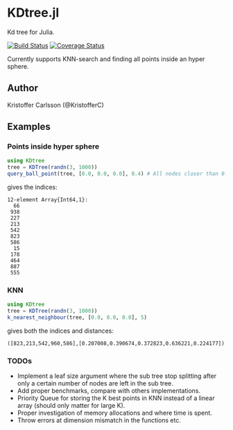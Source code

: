 # KDtree.jl

Kd tree for Julia.

[![Build Status](https://travis-ci.org/KristofferC/KDtree.jl.svg)](https://travis-ci.org/KristofferC/KDtree.jl) [![Coverage Status](https://coveralls.io/repos/KristofferC/KDtree.jl/badge.svg)](https://coveralls.io/r/KristofferC/KDtree.jl)

Currently supports KNN-search and finding all points inside an hyper sphere.

## Author
Kristoffer Carlsson (@KristofferC)

## Examples

### Points inside hyper sphere
```julia
using KDtree
tree = KDTree(randn(3, 1000))
query_ball_point(tree, [0.0, 0.0, 0.0], 0.4) # All nodes closer than 0.4 of (0.0, 0.0, 0.0)
```
gives the indices:
```
12-element Array{Int64,1}:
  66
 938
 227
 213
 542
 823
 586
  15
 178
 464
 887
 555
```

### KNN
```julia
using KDtree
tree = KDTree(randn(3, 1000))
k_nearest_neighbour(tree, [0.0, 0.0, 0.0], 5)
```
gives both the indices and distances:
```
([823,213,542,960,586],[0.207008,0.390674,0.372823,0.636221,0.224177])
```

### TODOs
* Implement a leaf size argument where the sub tree stop splitting after
   only a certain number of nodes are left in the sub tree.
* Add proper benchmarks, compare with others implementations.
* Priority Queue for storing the K best points in KNN instead of a linear array (should only matter for large K).
* Proper investigation of memory allocations and where time is spent.
* Throw errors at dimension mismatch in the functions etc.





